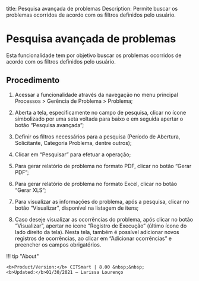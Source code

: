 title: Pesquisa avançada de problemas
Description: Permite buscar os problemas ocorridos de acordo com os filtros definidos pelo usuário.
# Pesquisa avançada de problemas

Esta funcionalidade tem por objetivo buscar os problemas ocorridos de acordo com os filtros definidos pelo usuário.

Procedimento
------------

1.  Acessar a funcionalidade através da navegação no menu principal Processos \>
    Gerência de Problema \> Problema;

2.  Aberta a tela, especificamente no campo de pesquisa, clicar no ícone
    simbolizado por uma seta voltada para baixo e em seguida apertar o botão
    “Pesquisa avançada”;

3.  Definir os filtros necessários para a pesquisa (Período de Abertura,
    Solicitante, Categoria Problema, dentre outros);

4.  Clicar em “Pesquisar” para efetuar a operação;

5.  Para gerar relatório de problema no formato PDF, clicar no botão “Gerar
    PDF”;

6.  Para gerar relatório de problema no formato Excel, clicar no botão “Gerar
    XLS”;

7.  Para visualizar as informações do problema, após a pesquisa, clicar no botão
    “Visualizar”, disponível na listagem de itens;

8.  Caso deseje visualizar as ocorrências do problema, após clicar no botão
    “Visualizar”, apertar no ícone “Registro de Execução” (último ícone do lado
    direito da tela). Nesta tela, também é possível adicionar novos registros de
    ocorrências, ao clicar em “Adicionar ocorrências” e preencher os campos
    obrigatórios.

!!! tip "About"

    <b>Product/Version:</b> CITSmart | 8.00 &nbsp;&nbsp;
    <b>Updated:</b>01/30/2021 – Larissa Lourenço
